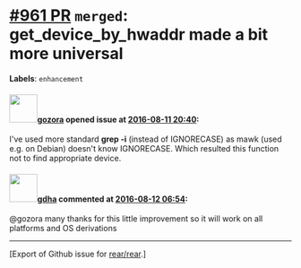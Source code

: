 [\#961 PR](https://github.com/rear/rear/pull/961) `merged`: get\_device\_by\_hwaddr made a bit more universal
=============================================================================================================

**Labels**: `enhancement`

#### <img src="https://avatars.githubusercontent.com/u/12116358?u=1c5ba9dcee5ca3082f03029a7fbe647efd30eb49&v=4" width="50">[gozora](https://github.com/gozora) opened issue at [2016-08-11 20:40](https://github.com/rear/rear/pull/961):

I've used more standard **grep -i** (instead of IGNORECASE) as mawk
(used e.g. on Debian) doesn't know IGNORECASE. Which resulted this
function not to find appropriate device.

#### <img src="https://avatars.githubusercontent.com/u/888633?u=cdaeb31efcc0048d3619651aa18dd4b76e636b21&v=4" width="50">[gdha](https://github.com/gdha) commented at [2016-08-12 06:54](https://github.com/rear/rear/pull/961#issuecomment-239374394):

@gozora many thanks for this little improvement so it will work on all
platforms and OS derivations

------------------------------------------------------------------------

\[Export of Github issue for
[rear/rear](https://github.com/rear/rear).\]
